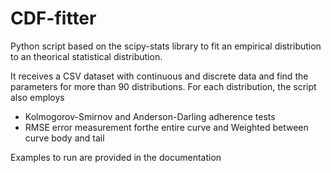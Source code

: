 # CDF-fitter
Python script based on the scipy-stats library to fit an empirical distribution to an theorical statistical distribution.

It receives a CSV dataset with continuous and discrete data and find the parameters for more than 90 distributions. For each distribution, the script also employs


<ul>
  <li>Kolmogorov-Smirnov and Anderson-Darling adherence tests</li>
  <li> RMSE error measurement forthe entire curve and Weighted between curve body and tail</li>
</ul>
 
Examples to run are provided in the documentation
